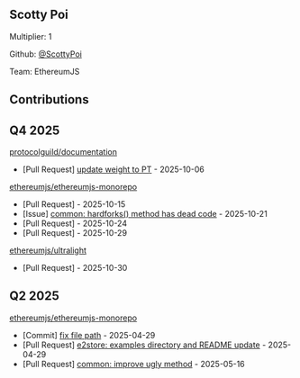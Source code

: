 
## Scotty Poi
Multiplier: 1

Github: [@ScottyPoi](https://github.com/ScottyPoi)

Team: EthereumJS

## Contributions

## Q4 2025


[protocolguild/documentation](https://github.com/protocolguild/documentation)
* [Pull Request] [update weight to PT](https://github.com/protocolguild/documentation/pull/431) - 2025-10-06

[ethereumjs/ethereumjs-monorepo](https://github.com/ethereumjs/ethereumjs-monorepo)
* [Pull Request] []() - 2025-10-15
* [Issue] [common: hardforks() method has dead code](https://github.com/ethereumjs/ethereumjs-monorepo/issues/4159) - 2025-10-21
* [Pull Request] []() - 2025-10-24
* [Pull Request] []() - 2025-10-29

[ethereumjs/ultralight](https://github.com/ethereumjs/ultralight)
* [Pull Request] []() - 2025-10-30
## Q2 2025

[ethereumjs/ethereumjs-monorepo](https://github.com/ethereumjs/ethereumjs-monorepo)
* [Commit] [fix file path](https://github.com/ethereumjs/ethereumjs-monorepo/commit/a7542fab771ce4d1344a2d84067fc0b5a1680d4b) - 2025-04-29
* [Pull Request] [e2store: examples directory and README update](https://github.com/ethereumjs/ethereumjs-monorepo/pull/4042) - 2025-04-29
* [Pull Request] [common: improve ugly method](https://github.com/ethereumjs/ethereumjs-monorepo/pull/4080) - 2025-05-16
